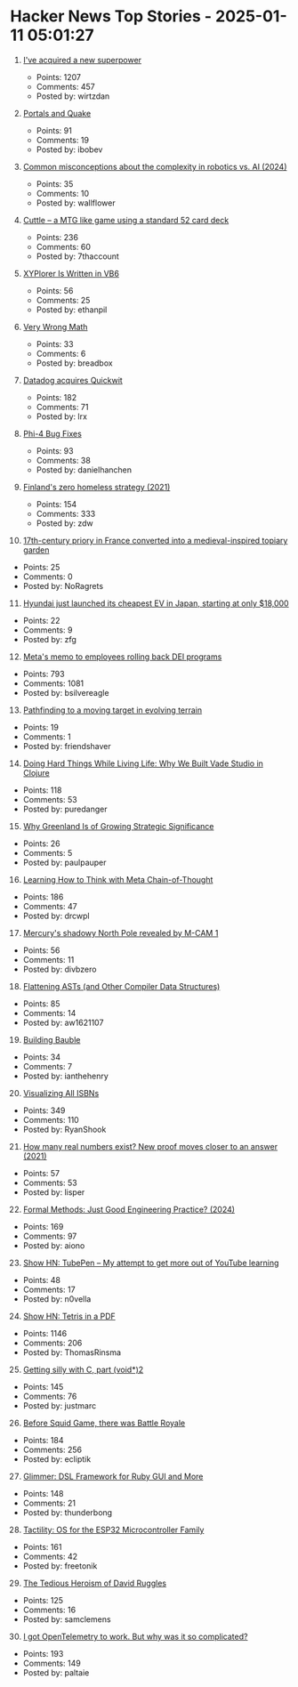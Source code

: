 # Hacker News Top Stories - 2025-01-11 05:01:27

1. [I've acquired a new superpower](https://danielwirtz.com/blog/spot-the-difference-superpower)
   - Points: 1207
   - Comments: 457
   - Posted by: wirtzdan

2. [Portals and Quake](https://30fps.net/pages/pvs-portals-and-quake/)
   - Points: 91
   - Comments: 19
   - Posted by: ibobev

3. [Common misconceptions about the complexity in robotics vs. AI (2024)](https://harimus.github.io//2024/05/31/motortask.html)
   - Points: 35
   - Comments: 10
   - Posted by: wallflower

4. [Cuttle – a MTG like game using a standard 52 card deck](https://www.pagat.com/combat/cuttle.html)
   - Points: 236
   - Comments: 60
   - Posted by: 7thaccount

5. [XYPlorer Is Written in VB6](https://www.xyplorer.com/faq-topic.php?id=VB6)
   - Points: 56
   - Comments: 25
   - Posted by: ethanpil

6. [Very Wrong Math](https://www.charlespetzold.com/blog/2025/01/Very-Wrong-Math.html)
   - Points: 33
   - Comments: 6
   - Posted by: breadbox

7. [Datadog acquires Quickwit](https://quickwit.io/blog/quickwit-joins-datadog)
   - Points: 182
   - Comments: 71
   - Posted by: lrx

8. [Phi-4 Bug Fixes](https://unsloth.ai/blog/phi4)
   - Points: 93
   - Comments: 38
   - Posted by: danielhanchen

9. [Finland's zero homeless strategy (2021)](https://oecdecoscope.blog/2021/12/13/finlands-zero-homeless-strategy-lessons-from-a-success-story/)
   - Points: 154
   - Comments: 333
   - Posted by: zdw

10. [17th-century priory in France converted into a medieval-inspired topiary garden](https://www.houseandgarden.co.uk/gallery/prieure-de-vauboin-garden)
   - Points: 25
   - Comments: 0
   - Posted by: NoRagrets

11. [Hyundai just launched its cheapest EV in Japan, starting at only $18,000](https://electrek.co/2025/01/10/hyundai-just-launched-cheapest-ev-japan-starting-18000/)
   - Points: 22
   - Comments: 9
   - Posted by: zfg

12. [Meta's memo to employees rolling back DEI programs](https://www.axios.com/2025/01/10/meta-dei-memo-employees-programs)
   - Points: 793
   - Comments: 1081
   - Posted by: bsilvereagle

13. [Pathfinding to a moving target in evolving terrain](https://www.holm.dog/2025/01/finding-many-paths-to-moving-target-in.html)
   - Points: 19
   - Comments: 1
   - Posted by: friendshaver

14. [Doing Hard Things While Living Life: Why We Built Vade Studio in Clojure](https://bytes.vadelabs.com/doing-hard-things-while-living-life-why-we-built-vade-studio-in-clojure/)
   - Points: 118
   - Comments: 53
   - Posted by: puredanger

15. [Why Greenland Is of Growing Strategic Significance](https://www.twz.com/news-features/why-greenland-is-of-growing-strategic-significance)
   - Points: 26
   - Comments: 5
   - Posted by: paulpauper

16. [Learning How to Think with Meta Chain-of-Thought](https://arxiv.org/abs/2501.04682)
   - Points: 186
   - Comments: 47
   - Posted by: drcwpl

17. [Mercury's shadowy North Pole revealed by M-CAM 1](https://www.esa.int/ESA_Multimedia/Images/2025/01/Mercury_s_shadowy_north_pole_revealed_by_M-CAM_1)
   - Points: 56
   - Comments: 11
   - Posted by: divbzero

18. [Flattening ASTs (and Other Compiler Data Structures)](https://www.cs.cornell.edu/~asampson/blog/flattening.html)
   - Points: 85
   - Comments: 14
   - Posted by: aw1621107

19. [Building Bauble](https://ianthehenry.com/posts/bauble/building-bauble/)
   - Points: 34
   - Comments: 7
   - Posted by: ianthehenry

20. [Visualizing All ISBNs](https://annas-archive.org/blog/all-isbns.html)
   - Points: 349
   - Comments: 110
   - Posted by: RyanShook

21. [How many real numbers exist? New proof moves closer to an answer (2021)](https://www.quantamagazine.org/how-many-numbers-exist-infinity-proof-moves-math-closer-to-an-answer-20210715/)
   - Points: 57
   - Comments: 53
   - Posted by: lisper

22. [Formal Methods: Just Good Engineering Practice? (2024)](https://brooker.co.za/blog/2024/04/17/formal)
   - Points: 169
   - Comments: 97
   - Posted by: aiono

23. [Show HN: TubePen – My attempt to get more out of YouTube learning](https://www.tubepen.com/)
   - Points: 48
   - Comments: 17
   - Posted by: n0vella

24. [Show HN: Tetris in a PDF](https://th0mas.nl/downloads/pdftris.pdf)
   - Points: 1146
   - Comments: 206
   - Posted by: ThomasRinsma

25. [Getting silly with C, part (void*)2](https://lcamtuf.substack.com/p/getting-silly-with-c-part-void2)
   - Points: 145
   - Comments: 76
   - Posted by: justmarc

26. [Before Squid Game, there was Battle Royale](https://www.tokyoweekender.com/entertainment/movies-tv/before-squid-game-there-was-battle-royale/)
   - Points: 184
   - Comments: 256
   - Posted by: ecliptik

27. [Glimmer: DSL Framework for Ruby GUI and More](https://github.com/AndyObtiva/glimmer)
   - Points: 148
   - Comments: 21
   - Posted by: thunderbong

28. [Tactility: OS for the ESP32 Microcontroller Family](https://tactility.one/#/)
   - Points: 161
   - Comments: 42
   - Posted by: freetonik

29. [The Tedious Heroism of David Ruggles](https://commonplace.online/article/the-tedious-heroism-of-david-ruggles/)
   - Points: 125
   - Comments: 16
   - Posted by: samclemens

30. [I got OpenTelemetry to work. But why was it so complicated?](https://iconsolutions.com/blog/i-got-opentelemetry-to-work-but-why-was-it-so-complicated/)
   - Points: 193
   - Comments: 149
   - Posted by: paltaie

